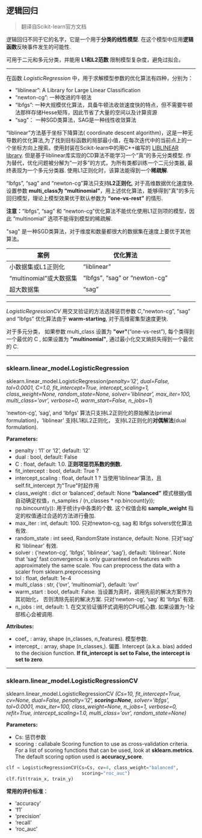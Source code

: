 ## 逻辑回归

> 翻译自Scikit-learn官方文档

逻辑回归不同于它的名字，它是一个用于**分类的线性模型**. 在这个模型中应用**逻辑函数**反映事件发生的可能性.

可用于二元和多元分类，并能用 **L1和L2范数** 限制模型复杂度，避免过拟合。

***

在函数 *LogisticRegression* 中，用于求解模型参数的优化算法有四种，分别为：

* “liblinear”: A Library for Large Linear Classification
* “newton-cg”: 一种改进的牛顿法
* “lbfgs”: 一种大规模优化算法，具备牛顿法收敛速度快的特点，但不需要牛顿法那样存储Hesse矩阵，因此节省了大量的空间以及计算资源
* “sag”： 一种SGD类算法，SAG是一种线性收敛算法

“liblinear”方法基于坐标下降算法( coordinate descent algorithm)，这是一种无导数的优化算法,为了找到目标函数的局部最小值，在每次迭代中的当前点上的一个坐标方向上搜索。使用封装在Scikit-learn中的用C++编写的 [LIBLINEAR library](http://www.csie.ntu.edu.tw/~cjlin/liblinear/). 但是基于liblinear库实现的CD算法不能学习一个”真“的多元分类模型. 作为替代，优化问题被分解为”一对多”的方式，为所有类都训练一个二元分类器, 最终表现为一个多元分类器. 使用L1正则化时，该算法能得到一个**稀疏解**.

“lbfgs”, “sag” and “newton-cg”算法只支持**L2正则化**, 对于高维数据优化速度快. 设置参数 **multi_class为 “multinomial”**，用上述优化算法，能够得到"真"的多元回归模型，理论上模型效果优于默认参数为 **“one-vs-rest”** 的情形.

**注意：**“lbfgs”, “sag” 和 “newton-cg”优化算法不能优化使用L1正则项的模型，因此 “multinomial” 选项不能得到模型的稀疏解.

"sag" 是一种SGD类算法，对于维度和数量都很大的数据集在速度上要优于其他算法。

| 案例                   |优化算法                       |
|----------------       |-------------                |
|小数据集或L1正则化        |“liblinear”
|“multinomial”或大数据集  |“lbfgs”, “sag” or “newton-cg” |
|超大数据集               |“sag”                         |

***

*LogisticRegressionCV* 用交叉验证的方法选择惩罚参数 *C*,“newton-cg”, “sag” and “lbfgs” 优化算法由于 **warm-starting**, 对于高维密集型速度更快.

对于多元分类， 如果参数 multi_class 设置为 **"ovr"**(“one-vs-rest”), 每个类得到一个最优的 C , 如果设置为 **"multinomial"**, 通过最小化交叉熵损失得到一个最优的 C.

***

### sklearn.linear_model.LogisticRegression

sklearn.linear_model.LogisticRegression(*penalty='l2', dual=False, tol=0.0001, C=1.0, fit_intercept=True, intercept_scaling=1, class_weight=None, random_state=None, solver='liblinear', max_iter=100, multi_class='ovr', verbose=0, warm_start=False, n_jobs=1*)

‘newton-cg’, ‘sag’, and ‘lbfgs’ 算法只支持L2正则化的原始解法(primal formulation)，‘liblinear’ 支持L1和L2正则化， 支持L2正则化的**对偶解法**(dual formulation).

**Parameters:**

* penalty : ‘l1’ or ‘l2’, default: ‘l2’
* dual : bool, default: False
* C : float, default: 1.0. **正则项惩罚系数的倒数.**
* fit_intercept : bool, default: True ?
* intercept_scaling : float, default 1 ?
当使用‘liblinear’算法，且 self.fit_intercept 为"True"时起作用
* class_weight : dict or ‘balanced’, default: None
**“balanced”** 模式根据y值自动确定权值，n_samples / (n_classes * np.bincount(y)); np.bincount(y)): 用于统计y中各类的个数. 这个权值会和 **sample_weight** 指定的权值通过合适的方法进行叠加.
* max_iter : int, default: 100. 只对newton-cg, sag 和 lbfgs solvers优化算法有效.
* random_state : int seed, RandomState instance, default: None. 只对‘sag’ 和 ‘liblinear’ 有效.
* solver : {‘newton-cg’, ‘lbfgs’, ‘liblinear’, ‘sag’}, default: ‘liblinear’. Note that ‘sag’ fast convergence is only guaranteed on features with approximately the same scale. You can preprocess the data with a scaler from sklearn.preprocessing
* tol : float, default: 1e-4
* multi_class : str, {‘ovr’, ‘multinomial’}, default: ‘ovr’
* warm_start : bool, default: False. 当设置为真时，调用先前的解决方案作为其初始化， 否则清除先前的解决方案. 只对‘newton-cg’, ‘sag’ 和 ‘lbfgs’ 有效.
* n_jobs : int, default: 1. 在交叉验证循环式调用的CPU核心数. 如果设置为-1全部核心会被调用.

**Attributes:**

* coef_ : array, shape (n_classes, n_features). 模型参数.
* intercept_ : array, shape (n_classes,). 偏置. Intercept (a.k.a. bias) added to the decision function. **If fit_intercept is set to False, the intercept is set to zero**.

***

### sklearn.linear_model.LogisticRegressionCV
sklearn.linear_model.LogisticRegressionCV *(Cs=10, fit_intercept=True, cv=None, dual=False, penalty='l2', **scoring=None**, solver='lbfgs', tol=0.0001, max_iter=100, class_weight=None, n_jobs=1, verbose=0, refit=True, intercept_scaling=1.0, multi_class='ovr', random_state=None)*

**Parameters:**

* Cs: 惩罚参数
* scoring : callabale
Scoring function to use as cross-validation criteria. For a list of scoring functions that can be used, look at **sklearn.metrics**. The default scoring option used is **accuracy_score**.

```python
clf = LogisticRegressionCV(Cs=Cs, cv=4, class_weight="balanced",
                            scoring="roc_auc")
clf.fit(train_x, train_y)
```

**常用的评价标准**：

* ‘accuracy’
* ‘f1’
* ‘precision’
* ‘recall’
* ‘roc_auc’
